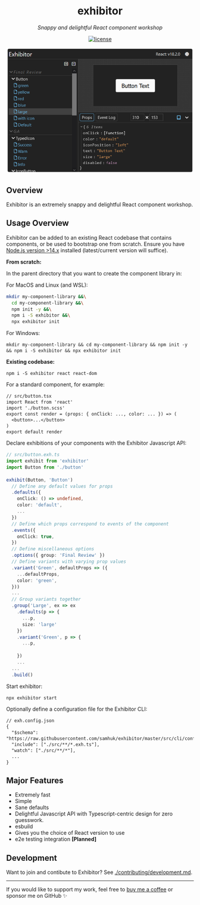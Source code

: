 <h1 align="center">exhibitor</h1>
<p align="center">
  <em>Snappy and delightful React component workshop</em>
</p>

<p align="center">
  <a href="https://img.shields.io/badge/License-MIT-green.svg" target="_blank">
    <img src="https://img.shields.io/badge/License-MIT-green.svg" alt="license" />
  </a>
</p>

<div align="center">
  <img src="./img/img1.png" />
</div>

## Overview

Exhibitor is an extremely snappy and delightful React component workshop.

## Usage Overview

Exhibitor can be added to an existing React codebase that contains components, or be used to bootstrap one from scratch. Ensure you have [Node.js version >14.x](https://nodejs.org/en/) installed (latest/current version will suffice).

**From scratch:**

In the parent directory that you want to create the component library in:

For MacOS and Linux (and WSL):

```bash
mkdir my-component-library &&\
  cd my-component-library &&\
  npm init -y &&\
  npm i -S exhibitor &&\
  npx exhibitor init
```

For Windows:

```batch
mkdir my-component-library && cd my-component-library && npm init -y && npm i -S exhibitor && npx exhibitor init
```

**Existing codebase:**

```
npm i -S exhibitor react react-dom
```

For a standard component, for example:

```tsx
// src/button.tsx
import React from 'react'
import './button.scss'
export const render = (props: { onClick: ..., color: ... }) => (
  <button>...</button>
)
export default render
```

Declare exhibitions of your components with the Exhibitor Javascript API:

```typescript
// src/button.exh.ts
import exhibit from 'exhibitor'
import Button from './button'

exhibit(Button, 'Button')
  // Define any default values for props
  .defaults({
    onClick: () => undefined,
    color: 'default',
    ...
  })
  // Define which props correspond to events of the component
  .events({
    onClick: true,
  })
  // Define miscellaneous options
  .options({ group: 'Final Review' })
  // Define variants with varying prop values
  .variant('Green', defaultProps => ({
    ...defaultProps,
    color: 'green',
  }))
  ...
  // Group variants together
  .group('Large', ex => ex
    .defaults(p => {
      ...p,
      size: 'large'
    })
    .variant('Green', p => {
      ...p,

    })
    ...
  ...
  .build()
```

Start exhibitor:

```
npx exhibitor start
```

Optionally define a configuration file for the Exhibitor CLI:

```jsonc
// exh.config.json
{
  "$schema": "https://raw.githubusercontent.com/samhuk/exhibitor/master/src/cli/config/schema.json", 
  "include": ["./src/**/*.exh.ts"],
  "watch": ["./src/**/*"],
  ...
}
```

## Major Features

* Extremely fast
* Simple
* Sane defaults
* Delightful Javascript API with Typescript-centric design for zero guesswork.
* esbuild
* Gives you the choice of React version to use
* e2e testing integration **[Planned]**

## Development

Want to join and contibute to Exhibitor? See [./contributing/development.md](./contributing/development.md).

---

If you would like to support my work, feel free to [buy me a coffee](https://www.buymeacoffee.com/samhuk) or sponsor me on GitHub ✨

